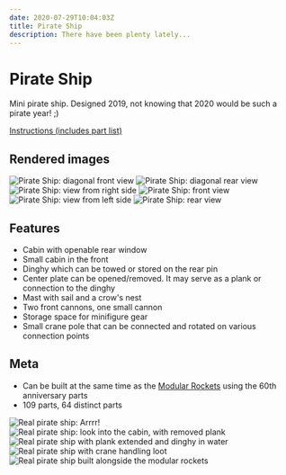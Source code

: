 ```yaml
---
date: 2020-07-29T10:04:03Z
title: Pirate Ship
description: There have been plenty lately...
---
```


# Pirate Ship

Mini pirate ship. Designed 2019, not knowing that 2020 would be such a pirate year! ;)

[Instructions (includes part list)](pirate_ship.pdf)

## Rendered images

![Pirate Ship: diagonal front view](pirate_ship.png)
![Pirate Ship: diagonal rear view](pirate_ship_2.png)
![Pirate Ship: view from right side](pirate_ship_3.png)
![Pirate Ship: front view](pirate_ship_4.png)
![Pirate Ship: view from left side](pirate_ship_5.png)
![Pirate Ship: rear view](pirate_ship_6.png)


## Features

* Cabin with openable rear window
* Small cabin in the front
* Dinghy which can be towed or stored on the rear pin
* Center plate can be opened/removed. It may serve as a plank or connection to the dinghy
* Mast with sail and a crow's nest
* Two front cannons, one small cannon
* Storage space for minifigure gear
* Small crane pole that can be connected and rotated on various connection points


## Meta

* Can be built at the same time as the [Modular Rockets](../modular-rockets/) using the 60th anniversary parts
* 109 parts, 64 distinct parts

![Real pirate ship: Arrrr!](real_pirate_ship.jpg)
![Real pirate ship: look into the cabin, with removed plank](real_pirate_ship_cabin.jpg)
![Real pirate ship with plank extended and dinghy in water](real_pirate_ship_plank_dinghy.jpg)
![Real pirate ship with crane handling loot](real_pirate_ship_with_crane.jpg)
![Real pirate ship built alongside the modular rockets](real_pirate_ship_with_rockets.jpg)

